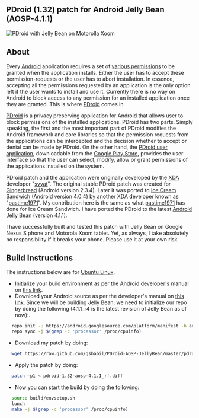 PDroid (1.32) patch for Android Jelly Bean (AOSP-4.1.1)
-------------------------------------------------------

![PDroid with Jelly Bean on Motorolla Xoom](http://3.bp.blogspot.com/-WtdrxNllIxQ/UCsQJKWkEGI/AAAAAAAAC5A/4OkNqPxk7AQ/s1600/device-2012-08-08-202016.png)


About
-----

Every [Android][1] application requires a set of [various permissions][2] to be granted when the application installs. Either the user has to accept these permission-requests or the user has to abort installation. In essence, accepting all the permissions requested by an application is the only option left if the user wants to install and use it. Currently there is no way on Android to block access to any permission for an installed application once they are granted. This is where [PDroid][3] comes in.

[PDroid][4] is a privacy preserving application for Android that allows user to block permissions of the installed applications. PDroid has two parts. Simply speaking, the first and the most important part of PDroid modifies the Android framework and core libraries so that the permission requests from the applications can be intercepted and the decision whether to accept or denial can be made by PDroid. On the other hand, the [PDroid user application][5], downloadable from the [Google Play Store][6], provides the user interface so that the user can select, modify, allow or grant permissions of the applications installed on the system.

PDroid patch and the application were originally developed by the [XDA][7] developer "[svyat][8]". The original stable PDroid patch was created for [Gingerbread][9] (Android version 2.3.4). Later it was ported to [Ice Cream Sandwich][10] (Android version 4.0.4) by another XDA developer known as "[pastime1971][11]". My contribution here is the same as what [pastime1971][11] has done for Ice Cream Sandwich. I have ported the PDroid to the latest [Android Jelly Bean][12] (version 4.1.1).

I have successfully built and tested this patch with Jelly Bean on Google Nexus S phone and Motorola Xoom tablet. Yet, as always, I take absolutely no responsibility if it breaks your phone. Please use it at your own risk.

Build Instructions
------------------

The instructions below are for [Ubuntu Linux][15]. 

 - Initialize your build environment as per the Android developer's manual on [this link][13].
 - Download your Android source as per the developer's manual on [this link][14]. Since we will be building Jelly Bean, we need to initialize our repo by doing the following (4.1.1_r4 is the latest revision of Jelly Bean as of now):.

```sh
  repo init -u https://android.googlesource.com/platform/manifest -b android-4.1.1_r4
  repo sync -j $(grep -c 'processor' /proc/cpuinfo)
```

 - Download my patch by doing:

```sh
  wget https://raw.github.com/gsbabil/PDroid-AOSP-JellyBean/master/pdroid-1.32-aosp-4.1.1_r4.diff
```

 - Apply the patch by doing:

```sh
  patch –p1 < pdroid-1.32-aosp-4.1.1_rf.diff
```

 - Now you can start the build by doing the following: 

```sh
  source build/envsetup.sh
  lunch 
  make -j $(grep -c 'processor' /proc/cpuinfo)
```



  [1]: http://www.android.com
  [2]: http://developer.android.com/reference/android/Manifest.permission.html
  [3]: http://forum.xda-developers.com/showthread.php?t=1357056
  [4]: http://forum.xda-developers.com/showthread.php?t=1357056
  [5]: https://play.google.com/store/apps/details?id=com.privacy.pdroid&hl=en
  [6]: https://play.google.com/store
  [7]: http://www.xda-developers.com/
  [8]: http://forum.xda-developers.com/member.php?u=2605967
  [9]: http://en.wikipedia.org/wiki/Android_version_history#Android_2.3.x_Gingerbread
  [10]: http://en.wikipedia.org/wiki/Android_version_history#Android_4.0.x_Ice_Cream_Sandwich
  [11]: http://forum.xda-developers.com/member.php?u=4005966
  [12]: http://en.wikipedia.org/wiki/Android_version_history#Android_4.1.x_Jelly_Bean
  [13]: http://source.android.com/source/initializing.html
  [14]: http://source.android.com/source/downloading.html
  [15]: http://en.wikipedia.org/wiki/Ubuntu_%28operating_system%29